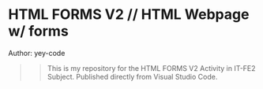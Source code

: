 # HTML FORMS V2 // HTML Webpage w/ forms

Author: yey-code

>> This is my repository for the HTML FORMS V2 Activity in IT-FE2 Subject. Published directly from Visual Studio Code.
